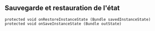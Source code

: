 ## Sauvegarde et restauration de l'état

```
protected void onRestoreInstanceState (Bundle savedInstanceState)
protected void onSaveInstanceState (Bundle outState)
```